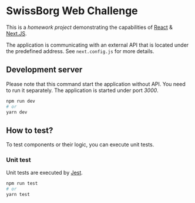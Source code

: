 # SwissBorg Web Challenge

This is a _homework project_ demonstrating the capabilities of [React](https://reactjs.org/) & [Next.JS](https://nextjs.org/).

The application is communicating with an external API that is located under the predefined address. See `next.config.js` for more details.

## Development server

Please note that this command start the application without API. You need to run it separately. The application is started under port _3000_.

```bash
npm run dev
# or
yarn dev
```

## How to test?

To test components or their logic, you can execute unit tests.

### Unit test

Unit tests are executed by [Jest](https://jestjs.io/).

```bash
npm run test
# or
yarn test
```
